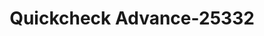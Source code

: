 ---
f_zip-code: 37874
f_state-code: TN
title: Quickcheck Advance-25332
f_phone: 423-420-3213
f_city-only: Sweetwater
f_address: Hwy 68 Burt Lee Bldg Sweetwater
f_location-unique-id: '25332'
slug: quickcheck-advance-25332
updated-on: '2024-05-30T13:46:58.046Z'
created-on: '2024-05-30T13:36:59.803Z'
published-on: '2024-05-30T13:54:32.469Z'
f_city-state: cms/city/sweetwater-tn.md
f_company: cms/company/quickcheck-advance.md
f_state: cms/state/tennessee.md
layout: '[payday-loan].html'
tags: payday-loan
---